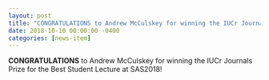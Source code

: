 ```yaml
---
layout: post
title: "CONGRATULATIONS to Andrew McCulskey for winning the IUCr Journals Prize"
date: 2018-10-10 00:00:00 -0400
categories: [news-item]
---
```

**CONGRATULATIONS** to Andrew McCulskey for winning the IUCr Journals Prize for the Best Student Lecture at SAS2018!